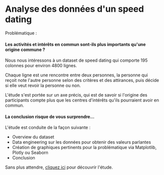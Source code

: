 # Analyse des données d'un speed dating

Problématique : <h4>Les activités et intérêts en commun sont-ils plus importants qu'une origine commune ?</h4>

Nous nous intéressons à un dataset de speed dating qui comporte 195 colonnes pour environ 4800 lignes.

Chaque ligne est une rencontre entre deux personnes, la personne qui reçoit note l'autre personne selon des critères et des attirances, puis décide si elle veut revoir la personne ou non.

L'étude s'est portée sur un axe précis, qui est de savoir si l'origine des participants compte plus que les centres d'intérêts qu'ils pourraient avoir en commun.

<h4>La conclusion risque de vous surprendre...</h4>

L'étude est conduite de la façon suivante : 

<ul>
  <li>Overview du dataset</li>
  <li>Data engineering sur les données pour obtenir des valeurs parlantes</li>
  <li>Création de graphiques pertinents pour la problématique via Matplotlib, Plotly ou Seaborn</li>
  <li>Conclusion</li>
</ul>

Sans plus attendre, <a href='https://github.com/Chedeta/speed_dating_analysis/blob/main/speed_dating_eda_analysis.ipynb' target="_blank">cliquez ici</a> pour découvrir l'étude.
